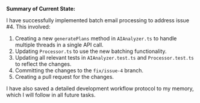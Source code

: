 **Summary of Current State:**

I have successfully implemented batch email processing to address issue #4. This involved:

1.  Creating a new `generatePlans` method in `AIAnalyzer.ts` to handle multiple threads in a single API call.
2.  Updating `Processor.ts` to use the new batching functionality.
3.  Updating all relevant tests in `AIAnalyzer.test.ts` and `Processor.test.ts` to reflect the changes.
4.  Committing the changes to the `fix/issue-4` branch.
5.  Creating a pull request for the changes.

I have also saved a detailed development workflow protocol to my memory, which I will follow in all future tasks.